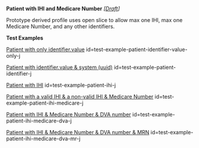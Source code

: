 **Patient with IHI and Medicare Number** *[[Draft](http://hl7.org/fhir/r4/valueset-publication-status.html)]*

Prototype derived profile uses open slice to allow max one IHI, max one Medicare Number, and any other identifiers.

**Test Examples**

[Patient with only identifier.value](Patient-test-example-patient-identifier-value-only-j.html) id=test-example-patient-identifier-value-only-j

[Patient with identifier.value & system (uuid)](Patient-test-example-patient-identifier-j.html) id=test-example-patient-identifier-j

[Patient with IHI](Patient-test-example-patient-ihi-j.html) id=test-example-patient-ihi-j

[Patient with a valid IHI & a non-valid IHI & Medicare Number](Patient-test-example-patient-ihi-medicare-j.html) id=test-example-patient-ihi-medicare-j

[Patient with IHI & Medicare Number & DVA number](Patient-test-example-patient-ihi-medicare-dva-j.html) id=test-example-patient-ihi-medicare-dva-j

[Patient with IHI & Medicare Number & DVA number & MRN](Patient-test-example-patient-ihi-medicare-dva-mr-j.html) id=test-example-patient-ihi-medicare-dva-mr-j


